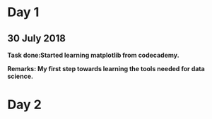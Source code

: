# Day 1

## 30 July 2018

**Task done:Started learning matplotlib from codecademy.**

**Remarks: My first step towards learning the tools needed for data science.**

# Day 2
##
